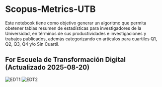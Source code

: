 # Scopus-Metrics-UTB
Este notebook tiene como objetivo generar un algoritmo que permita obetener tablas resumen de estadísticas para investigadores de la Universidad, en términos de sus productividades e investigaciones y trabajos publicados, además categorizando en artículos para cuartiles Q1, Q2, Q3, Q4 y/o Sin Cuartil.

## For Escuela de Transformación Digital (Actualizado 2025-08-20)
![EDT1](EDT1.png)
![EDT2](EDT2.png)
